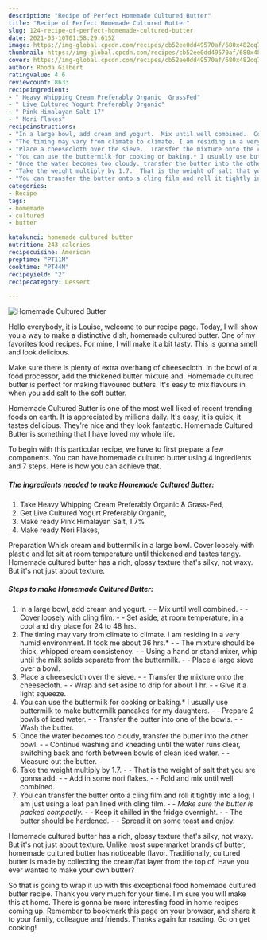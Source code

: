 ```yaml
---
description: "Recipe of Perfect Homemade Cultured Butter"
title: "Recipe of Perfect Homemade Cultured Butter"
slug: 124-recipe-of-perfect-homemade-cultured-butter
date: 2021-03-10T01:58:29.615Z
image: https://img-global.cpcdn.com/recipes/cb52ee0dd49570af/680x482cq70/homemade-cultured-butter-recipe-main-photo.jpg
thumbnail: https://img-global.cpcdn.com/recipes/cb52ee0dd49570af/680x482cq70/homemade-cultured-butter-recipe-main-photo.jpg
cover: https://img-global.cpcdn.com/recipes/cb52ee0dd49570af/680x482cq70/homemade-cultured-butter-recipe-main-photo.jpg
author: Rhoda Gilbert
ratingvalue: 4.6
reviewcount: 8633
recipeingredient:
- " Heavy Whipping Cream Preferably Organic  GrassFed"
- " Live Cultured Yogurt Preferably Organic"
- " Pink Himalayan Salt 17"
- " Nori Flakes"
recipeinstructions:
- "In a large bowl, add cream and yogurt.  Mix until well combined.  Cover loosely with cling film.  Set aside, at room temperature, in a cool and dry place for 24 to 48 hrs."
- "The timing may vary from climate to climate. I am residing in a very humid environment. It took me about 36 hrs.*  The mixture should be thick, whipped cream consistency.  Using a hand or stand mixer, whip until the milk solids separate from the buttermilk.  Place a large sieve over a bowl."
- "Place a cheesecloth over the sieve.  Transfer the mixture onto the cheesecloth.  Wrap and set aside to drip for about 1 hr.  Give it a light squeeze."
- "You can use the buttermilk for cooking or baking.* I usually use buttermilk to make buttermilk pancakes for my daughters.  Prepare 2 bowls of iced water.  Transfer the butter into one of the bowls.  Wash the butter."
- "Once the water becomes too cloudy, transfer the butter into the other bowl.  Continue washing and kneading until the water runs clear, switching back and forth between bowls of clean iced water.  Measure out the butter."
- "Take the weight multiply by 1.7.  That is the weight of salt that you are gonna add.  Add in some nori flakes.  Fold and mix until well combined."
- "You can transfer the butter onto a cling film and roll it tightly into a log; I am just using a loaf pan lined with cling film.  *Make sure the butter is packed compactly.*  Keep it chilled in the fridge overnight.  The butter should be hardened.  Spread it on some toast and enjoy."
categories:
- Recipe
tags:
- homemade
- cultured
- butter

katakunci: homemade cultured butter 
nutrition: 243 calories
recipecuisine: American
preptime: "PT11M"
cooktime: "PT44M"
recipeyield: "2"
recipecategory: Dessert

---
```



![Homemade Cultured Butter](https://img-global.cpcdn.com/recipes/cb52ee0dd49570af/680x482cq70/homemade-cultured-butter-recipe-main-photo.jpg)

Hello everybody, it is Louise, welcome to our recipe page. Today, I will show you a way to make a distinctive dish, homemade cultured butter. One of my favorites food recipes. For mine, I will make it a bit tasty. This is gonna smell and look delicious.

Make sure there is plenty of extra overhang of cheesecloth. In the bowl of a food processor, add the thickened butter mixture and. Homemade cultured butter is perfect for making flavoured butters. It&#39;s easy to mix flavours in when you add salt to the soft butter.

Homemade Cultured Butter is one of the most well liked of recent trending foods on earth. It is appreciated by millions daily. It's easy, it is quick, it tastes delicious. They're nice and they look fantastic. Homemade Cultured Butter is something that I have loved my whole life.


To begin with this particular recipe, we have to first prepare a few components. You can have homemade cultured butter using 4 ingredients and 7 steps. Here is how you can achieve that.

<!--inarticleads1-->

##### The ingredients needed to make Homemade Cultured Butter:

1. Take  Heavy Whipping Cream Preferably Organic &amp; Grass-Fed,
1. Get  Live Cultured Yogurt Preferably Organic,
1. Make ready  Pink Himalayan Salt, 1.7%
1. Make ready  Nori Flakes,


Preparation Whisk cream and buttermilk in a large bowl. Cover loosely with plastic and let sit at room temperature until thickened and tastes tangy. Homemade cultured butter has a rich, glossy texture that&#39;s silky, not waxy. But it&#39;s not just about texture. 

<!--inarticleads2-->

##### Steps to make Homemade Cultured Butter:

1. In a large bowl, add cream and yogurt. -  - Mix until well combined. -  - Cover loosely with cling film. -  - Set aside, at room temperature, in a cool and dry place for 24 to 48 hrs.
1. The timing may vary from climate to climate. I am residing in a very humid environment. It took me about 36 hrs.* -  - The mixture should be thick, whipped cream consistency. -  - Using a hand or stand mixer, whip until the milk solids separate from the buttermilk. -  - Place a large sieve over a bowl.
1. Place a cheesecloth over the sieve. -  - Transfer the mixture onto the cheesecloth. -  - Wrap and set aside to drip for about 1 hr. -  - Give it a light squeeze.
1. You can use the buttermilk for cooking or baking.* I usually use buttermilk to make buttermilk pancakes for my daughters. -  - Prepare 2 bowls of iced water. -  - Transfer the butter into one of the bowls. -  - Wash the butter.
1. Once the water becomes too cloudy, transfer the butter into the other bowl. -  - Continue washing and kneading until the water runs clear, switching back and forth between bowls of clean iced water. -  - Measure out the butter.
1. Take the weight multiply by 1.7. -  - That is the weight of salt that you are gonna add. -  - Add in some nori flakes. -  - Fold and mix until well combined.
1. You can transfer the butter onto a cling film and roll it tightly into a log; I am just using a loaf pan lined with cling film. -  - *Make sure the butter is packed compactly.* -  - Keep it chilled in the fridge overnight. -  - The butter should be hardened. -  - Spread it on some toast and enjoy.


Homemade cultured butter has a rich, glossy texture that&#39;s silky, not waxy. But it&#39;s not just about texture. Unlike most supermarket brands of butter, homemade cultured butter has noticeable flavor. Traditionally, cultured butter is made by collecting the cream/fat layer from the top of. Have you ever wanted to make your own butter? 

So that is going to wrap it up with this exceptional food homemade cultured butter recipe. Thank you very much for your time. I'm sure you will make this at home. There is gonna be more interesting food in home recipes coming up. Remember to bookmark this page on your browser, and share it to your family, colleague and friends. Thanks again for reading. Go on get cooking!

